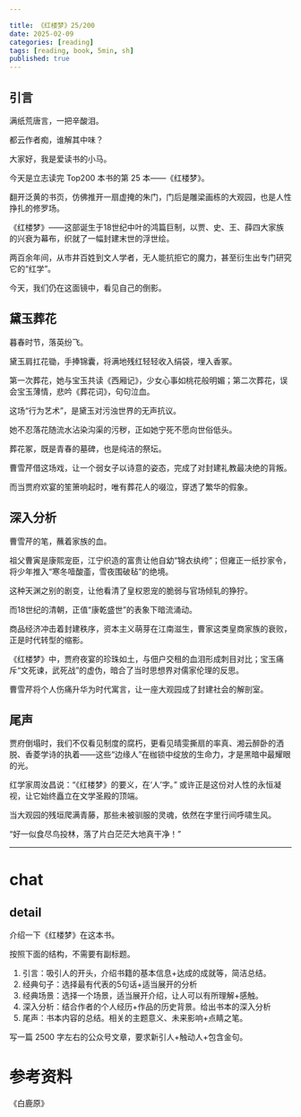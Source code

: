```yaml
---

title: 《红楼梦》25/200
date: 2025-02-09 
categories: [reading]
tags: [reading, book, 5min, sh]
published: true
---
```



## 引言  

满纸荒唐言，一把辛酸泪。  

都云作者痴，谁解其中味？

大家好，我是爱读书的小马。

今天是立志读完 Top200 本书的第 25 本——《红楼梦》。

翻开泛黄的书页，仿佛推开一扇虚掩的朱门，门后是雕梁画栋的大观园，也是人性挣扎的修罗场。

《红楼梦》——这部诞生于18世纪中叶的鸿篇巨制，以贾、史、王、薛四大家族的兴衰为幕布，织就了一幅封建末世的浮世绘。

两百余年间，从市井百姓到文人学者，无人能抗拒它的魔力，甚至衍生出专门研究它的“红学”。

今天，我们仍在这面镜中，看见自己的倒影。

## 黛玉葬花

暮春时节，落英纷飞。

黛玉肩扛花锄，手捧锦囊，将满地残红轻轻收入绢袋，埋入香冢。

第一次葬花，她与宝玉共读《西厢记》，少女心事如桃花般明媚；第二次葬花，误会宝玉薄情，悲吟《葬花词》，句句泣血。  

这场“行为艺术”，是黛玉对污浊世界的无声抗议。

她不忍落花随流水沾染沟渠的污秽，正如她宁死不愿向世俗低头。

葬花冢，既是青春的墓碑，也是纯洁的祭坛。

曹雪芹借这场戏，让一个弱女子以诗意的姿态，完成了对封建礼教最决绝的背叛。

而当贾府欢宴的笙箫响起时，唯有葬花人的啜泣，穿透了繁华的假象。

## 深入分析

曹雪芹的笔，蘸着家族的血。

祖父曹寅是康熙宠臣，江宁织造的富贵让他自幼“锦衣纨绔”；但雍正一纸抄家令，将少年推入“寒冬噎酸齑，雪夜围破毡”的绝境。

这种天渊之别的剧变，让他看清了皇权恩宠的脆弱与官场倾轧的狰狞。  

而18世纪的清朝，正值“康乾盛世”的表象下暗流涌动。

商品经济冲击着封建秩序，资本主义萌芽在江南滋生，曹家这类皇商家族的衰败，正是时代转型的缩影。

《红楼梦》中，贾府夜宴的珍珠如土，与佃户交租的血泪形成刺目对比；宝玉痛斥“文死谏，武死战”的虚伪，暗合了当时思想界对儒家伦理的反思。

曹雪芹将个人伤痛升华为时代寓言，让一座大观园成了封建社会的解剖室。

## 尾声

贾府倒塌时，我们不仅看见制度的腐朽，更看见晴雯撕扇的率真、湘云醉卧的洒脱、香菱学诗的执着——这些“边缘人”在枷锁中绽放的生命力，才是黑暗中最耀眼的光。  

红学家周汝昌说：“《红楼梦》的要义，在‘人’字。” 或许正是这份对人性的永恒凝视，让它始终矗立在文学圣殿的顶端。

当大观园的残垣爬满青藤，那些未被驯服的灵魂，依然在字里行间呼啸生风。  

“好一似食尽鸟投林，落了片白茫茫大地真干净！”

------------------------------------------------------------------------

# chat

## detail

介绍一下《红楼梦》在这本书。

按照下面的结构，不需要有副标题。

1. 引言：吸引人的开头，介绍书籍的基本信息+达成的成就等，简洁总结。
2. 经典句子：选择最有代表的5句话+适当展开的分析
3. 经典场景：选择一个场景，适当展开介绍，让人可以有所理解+感触。
4. 深入分析：结合作者的个人经历+作品的历史背景。给出书本的深入分析
5. 尾声：书本内容的总结。相关的主题意义、未来影响+点睛之笔。

写一篇 2500 字左右的公众号文章，要求新引人+触动人+包含金句。


# 参考资料

 《白鹿原》

